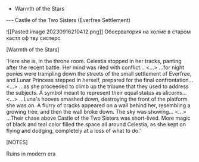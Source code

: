- Warmth of the Stars

--- Castle of the Two Sisters (Everfree Settlement)

![[Pasted image 20230916210412.png]]
Обсерватория на холме в старом кастл оф тву систерс

[Warmth of the Stars]

'Here she is, in the throne room. Celestia stopped in her tracks, panting after the recent battle. Her mind was riled with conflict... <...> ...for night ponies were trampling down the streets of the small settlement of Everfree, and Lunar Princess stepped in herself, prepared for the final confrontation... <...>  ...as she proceeded to climb up the tribune that they used to address the subjects. A symbol meant to represent their equal status as alicorns... <...> ...Luna's hooves smashed down, destroying the front of the platform she was on. A flurry of cracks appeared on a wall behind her, resembling a growing tree, and then the wall broke down. The sky was showing... <...> ...Their chase above Castle of the Two Sisters was short-lived. More magic of black and teal color filled the space all around Celestia, as she kept on flying and dodging, completely at a loss of what to do.'

[NOTES]

Ruins in modern era